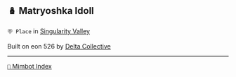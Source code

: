 ## 🪆 Matryoshka Idoll

`🪧 Place` in [Singularity Valley](<https://zeithalt.github.io/r/singularity_valley.html>)

Built on eon 526 by [Delta Collective](<https://zeithalt.github.io/r/delta_collective.html>)

-----
[`📑` Mimbot Index](<https://zeithalt.github.io/r/#b751>)
<!---
keywords:  dc, singularity valley
aliases: 
-->